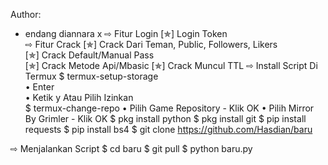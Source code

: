 Author:
- endang diannara x
⇨ Fitur Login
[✯] Login Token  
⇨ Fitur Crack
[✯] Crack Dari Teman, Public, Followers, Likers    
[✯] Crack Default/Manual Pass  
[✯] Crack Metode Api/Mbasic
[✯] Crack Muncul TTL 
⇨ Install Script Di Termux
$ termux-setup-storage  
   • Enter  
   • Ketik y Atau Pilih Izinkan  
$ termux-change-repo
   • Pilih Game Repository
      - Klik OK
   • Pilih Mirror By Grimler
      - Klik OK
$ pkg install python
$ pkg install git
$ pip install requests
$ pip install bs4
$ git clone https://github.com/Hasdian/baru
 
⇨ Menjalankan Script
$ cd baru
$ git pull
$ python baru.py
